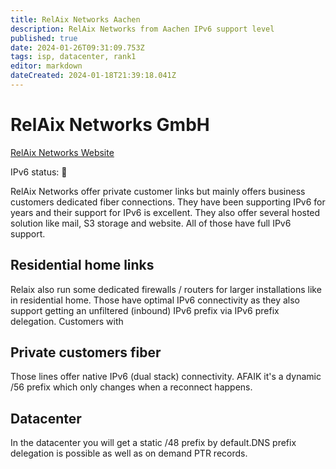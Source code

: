 ```yaml
---
title: RelAix Networks Aachen
description: RelAix Networks from Aachen IPv6 support level
published: true
date: 2024-01-26T09:31:09.753Z
tags: isp, datacenter, rank1
editor: markdown
dateCreated: 2024-01-18T21:39:18.041Z
---
```


# RelAix Networks GmbH
[RelAix Networks Website](https://www.relaix.net/)

IPv6 status: :1st_place_medal:

RelAix Networks offer private customer links but mainly offers business customers dedicated fiber connections.
They have been supporting IPv6 for years and their support for IPv6 is excellent.
They also offer several hosted solution like mail, S3 storage and website. All of those have full IPv6 support.


## Residential home links
Relaix also run some dedicated firewalls / routers for larger installations like in residential home. Those have optimal IPv6 connectivity as they also support getting an unfiltered (inbound) IPv6 prefix via IPv6 prefix delegation. Customers with

## Private customers fiber
Those lines offer native IPv6 (dual stack) connectivity. AFAIK it's a dynamic /56 prefix which only changes when a reconnect happens.

## Datacenter
In the datacenter you will get a static /48 prefix by default.DNS prefix delegation is possible as well as on demand PTR records.